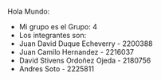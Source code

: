 Hola Mundo:

- Mi grupo es el Grupo: 4
- Los integrantes son:
- Juan David Duque Echeverry - 2200388
- Juan Camilo Hernandez - 2216037
- David Stivens Ordoñez Ojeda - 2180756
- Andres Soto - 2225811
